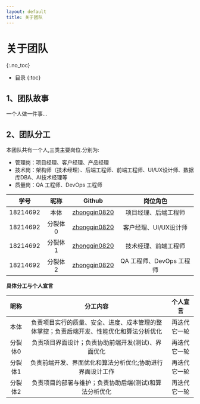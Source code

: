 ```yaml
---
layout: default
title: 关于团队
---
```


# 关于团队
{:.no_toc}

* 目录
{:toc}

## 1、团队故事
一个人做一件事...

## 2、团队分工
本团队共有一个人,三类主要岗位.分别为:
* 管理岗：项目经理、客户经理、产品经理
* 技术岗：架构师（技术经理）、后端工程师、前端工程师、UI/UX设计师、数据库DBA、AI技术经理等
* 质量岗：QA 工程师、DevOps 工程师

|    学号    |  昵称  |                  Github                  |       岗位角色        |
| :------: | :--: | :--------------------------------------: | :---------------: |
| 18214692 |  本体  | [zhongqin0820](https://github.com/zhongqin0820) |    项目经理、后端工程师     |
| 18214692 | 分裂体0 | [zhongqin0820](https://github.com/zhongqin0820) |   客户经理、UI/UX设计师   |
| 18214692 | 分裂体1 | [zhongqin0820](https://github.com/zhongqin0820) |    技术经理、前端工程师     |
| 18214692 | 分裂体2 | [zhongqin0820](https://github.com/zhongqin0820) | QA 工程师、DevOps 工程师 |



**具体分工与个人宣言**

|  昵称  |                   分工内容                   |  个人宣言  |
| :--: | :--------------------------------------: | :----: |
|  本体  | 负责项目实行的质量、安全、进度、成本管理的整体掌控；负责后端开发、性能优化和算法分析优化 | 再迭代它一轮 |
| 分裂体0 |        负责项目界面设计；负责协助前端开发(测试)、界面优化        | 再迭代它一轮 |
| 分裂体1 |      负责前端开发、界面优化和算法分析优化;协助进行界面设计工作       | 再迭代它一轮 |
| 分裂体2 |       负责项目的部署与维护；负责协助后端(测试)和算法分析优化       | 再迭代它一轮 |